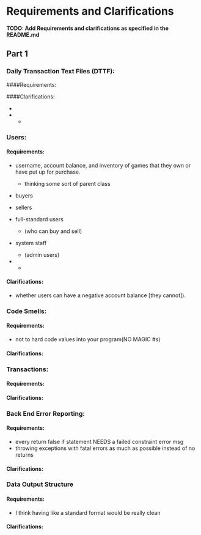 # Requirements and Clarifications

**TODO: Add Requirements and clarifications as specified in the README.md**
## Part 1
### Daily Transaction Text Files (DTTF):
####Requirements:

####Clarifications:

- 
- 
    - 
### Users:
#### Requirements:
- username, account balance, and inventory of games that they own or have put up for purchase.
    - thinking some sort of parent class

- buyers 
- sellers
- full-standard users
  - (who can buy and sell)
- system staff
  - (admin users)
- 
    -
#### Clarifications:
- whether users can have a negative account balance [they cannot]).

### Code Smells:
#### Requirements:
- not to hard code values into your program(NO MAGIC #s)
#### Clarifications:

### Transactions:
#### Requirements:

#### Clarifications:

### Back End Error Reporting:
#### Requirements:
- every return false if statement NEEDS a failed constraint error msg
- throwing exceptions with fatal errors as much as possible instead of no returns

#### Clarifications:


### Data Output Structure
#### Requirements:
- I think having like a standard format would be really clean

#### Clarifications:

